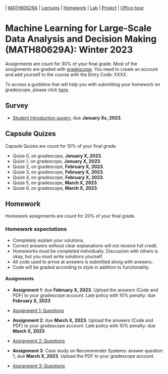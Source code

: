 | [MATH80629A](main.md) | [Lectures](lectures.md) | [Homework](homework.md) | [Lab](lab.md) | [Project](project.md) | [Office hour](office_hr.md)
# Machine Learning for Large-Scale Data Analysis and Decision Making (MATH80629A): Winter 2023

Assignments are count for 30% of your final grade. Most of the assignments are graded with [gradescope](). You need to create an account and add yourself to the course with the Entry Code: XXXX.

To access a guideline that will help you with submitting your homework on gradescope, please click [here](https://gradescope-static-assets.s3-us-west-2.amazonaws.com/help/submitting_hw_guide.pdf).

## Survey
- [Student Introduction suvery](https://forms.gle/xx1zMAEQUnhYKnin8), due **January Xx, 2023**.

## Capsule Quizes 
Capsule Quizes are count for 10% of your final grade.
- Quize 0, on gradescope, **January X, 2023**.
- Quize 1, on gradescope, **January X, 2023**. 
- Quize 2, on gradescope, **February X, 2023**.
- Quize 3, on gradescope, **February X, 2023**. 
- Quize 4, on gradescope, **February X, 2023**.  
- Quize 5, on gradescope, **March X, 2023**.  
- Quize 6, on gradescope, **March X, 2023**. 

## Homework
Homework assignments are count for 20% of your final grade.

### Homework expectations
- Completely explain your solutions. 
- Correct answers without clear explanations will not receive full credit.
- Homeworks must be completed individually. Discussion with others is okay, but you must write solutions yourself.
- All code used to arrive at answers is submitted along with answers.
- Code will be graded according to style in addition to functionality.

#### Assignments
- **Assignment 1**: due **February X, 2023**. Upload the answers (Code and PDF) to your gradescope account. 
Late policy with 10% penalty: due **February X, 2023**

* [Assignment 1: Questions]()

- **Assignment 2**: due **March X, 2023**. Upload the answers (Code and PDF) to your gradescope account. 
Late policy with 10% penalty: due **March X, 2023**

* [Assignment 2: Questions]()


- **Assignment 3**: Case study on Recommender Systems: answer question 1, due **March X, 2023**. Upload the PDF to your gradescope account.

* [Assignment 3: Questions](http://www.cs.toronto.edu/~lcharlin/courses/80-629/case_Decathlon-preparation.pdf)





